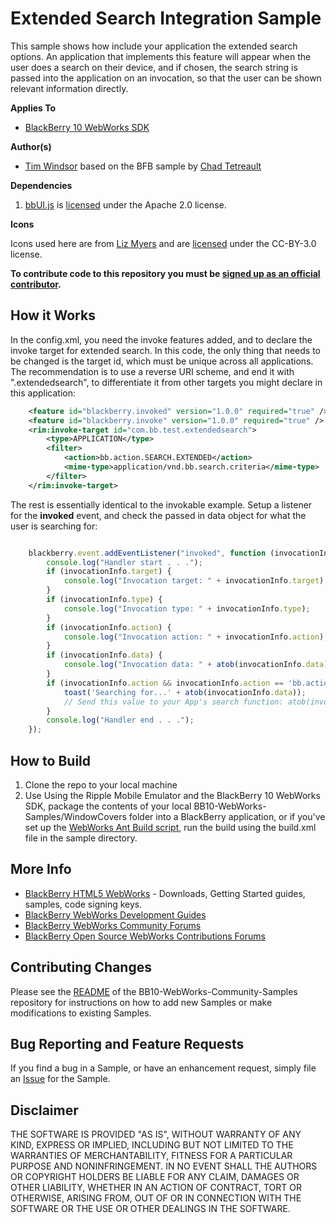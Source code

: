 # Extended Search Integration Sample

This sample shows how include your application the extended search options. An application that implements this feature will appear when the user does a search on their device, and if chosen, the search string is passed into the application on an invocation, so that the user can be shown relevant information directly. 

**Applies To**

* [BlackBerry 10 WebWorks SDK](https://developer.blackberry.com/html5/download/sdk) 

**Author(s)**

* [Tim Windsor](https://github.com/timwindsor) based on the BFB sample by [Chad Tetreault](http://www.twitter.com/chadtatro)

**Dependencies**

1. [bbUI.js](https://github.com/blackberry/bbUI.js) is [licensed](https://github.com/blackberry/bbUI.js/blob/master/LICENSE) under the Apache 2.0 license.

**Icons**

Icons used here are from [Liz Myers](http://www.myersdesign.com) and are [licensed](http://creativecommons.org/licenses/by/3.0/) under the CC-BY-3.0 license.

**To contribute code to this repository you must be [signed up as an official contributor](http://blackberry.github.com/howToContribute.html).**

## How it Works

In the config.xml, you need the invoke features added, and to declare the invoke target for extended search. In this code, the only thing that needs to be changed is the target id, which must be unique across all applications. The recommendation is to use a reverse URI scheme, and end it with ".extendedsearch", to differentiate it from other targets you might declare in this application:

```xml
	<feature id="blackberry.invoked" version="1.0.0" required="true" />
	<feature id="blackberry.invoke" version="1.0.0" required="true" />
	<rim:invoke-target id="com.bb.test.extendedsearch">
		<type>APPLICATION</type>
		<filter>
			<action>bb.action.SEARCH.EXTENDED</action>
			<mime-type>application/vnd.bb.search.criteria</mime-type>
		</filter>
	</rim:invoke-target>
```

The rest is essentially identical to the invokable example. Setup a listener for the __invoked__ event, and check the passed in data object for what the user is searching for:

```javascript

	blackberry.event.addEventListener("invoked", function (invocationInfo){
		console.log("Handler start . . .");
		if (invocationInfo.target) {
			console.log("Invocation target: " + invocationInfo.target);
		}
		if (invocationInfo.type) {
			console.log("Invocation type: " + invocationInfo.type);
		}
		if (invocationInfo.action) {
			console.log("Invocation action: " + invocationInfo.action);
		}
		if (invocationInfo.data) {
			console.log("Invocation data: " + atob(invocationInfo.data));
		}
		if (invocationInfo.action && invocationInfo.action == 'bb.action.SEARCH.EXTENDED') {
			toast('Searching for...' + atob(invocationInfo.data));
			// Send this value to your App's search function: atob(invocationInfo.data)
		}
		console.log("Handler end . . .");
	});

```

## How to Build

1. Clone the repo to your local machine
2. Use Using the Ripple Mobile Emulator and the BlackBerry 10 WebWorks SDK, package the contents of your local BB10-WebWorks-Samples/WindowCovers folder into a BlackBerry application, or if you've set up the [WebWorks Ant Build script](https://github.com/blackberry/BB10-WebWorks-Community-Samples/Ant-Build-Script), run the build using the build.xml file in the sample directory.

## More Info

* [BlackBerry HTML5 WebWorks](https://bdsc.webapps.blackberry.com/html5/) - Downloads, Getting Started guides, samples, code signing keys.
* [BlackBerry WebWorks Development Guides](https://bdsc.webapps.blackberry.com/html5/documentation)
* [BlackBerry WebWorks Community Forums](http://supportforums.blackberry.com/t5/Web-and-WebWorks-Development/bd-p/browser_dev)
* [BlackBerry Open Source WebWorks Contributions Forums](http://supportforums.blackberry.com/t5/BlackBerry-WebWorks/bd-p/ww_con)

## Contributing Changes

Please see the [README](https://github.com/blackberry/BB10-WebWorks-Community-Samples) of the BB10-WebWorks-Community-Samples repository for instructions on how to add new Samples or make modifications to existing Samples.

## Bug Reporting and Feature Requests

If you find a bug in a Sample, or have an enhancement request, simply file an [Issue](https://github.com/blackberry/BB10-WebWorks-Community-Samples/issues) for the Sample.

## Disclaimer

THE SOFTWARE IS PROVIDED "AS IS", WITHOUT WARRANTY OF ANY KIND, EXPRESS OR IMPLIED, INCLUDING BUT NOT LIMITED TO THE WARRANTIES OF MERCHANTABILITY, FITNESS FOR A PARTICULAR PURPOSE AND NONINFRINGEMENT. IN NO EVENT SHALL THE AUTHORS OR COPYRIGHT HOLDERS BE LIABLE FOR ANY CLAIM, DAMAGES OR OTHER LIABILITY, WHETHER IN AN ACTION OF CONTRACT, TORT OR OTHERWISE, ARISING FROM, OUT OF OR IN CONNECTION WITH THE SOFTWARE OR THE USE OR OTHER DEALINGS IN THE SOFTWARE.
